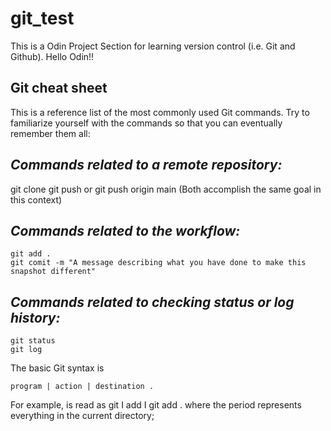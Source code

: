 # git_test
This is a Odin Project Section for learning version control (i.e. Git and Github).
Hello Odin!!
## Git cheat sheet 
This is a reference list of the most commonly used Git commands. Try to familiarize yourself with the
commands so that you can eventually remember them all:
## *_Commands related to a remote repository:_*
git clone
git push or git push origin main (Both accomplish the same goal in this
context)
## *_Commands related to the workflow:_*
```
git add .
git comit -m "A message describing what you have done to make this snapshot different"
```
## *_Commands related to checking status or log history:_*
```
git status
git log
```
The basic Git syntax is 
```
program | action | destination .
```
For example,
is read as git I add I
git add .
where the period represents everything in the current directory; 
